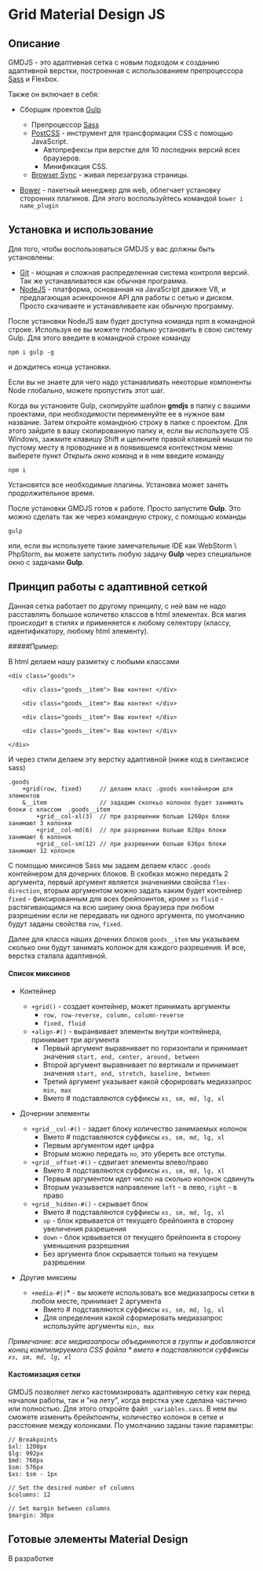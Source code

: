 # Grid Material Design JS

## Описание

  GMDJS - это адаптивная сетка с новым подходом к созданию адаптивной верстки, построенная с использованием препроцессора [Sass](http://sass-scss.ru/ ) и Flexbox.

   Также он включает в себя:
  
  - Сборщик проектов [Gulp](http://gulpjs.com/)
    - Препроцессор [Sass](http://sass-scss.ru/ )
    - [PostCSS](http://postcss.org/) - инструмент для трансформации CSS с помощью JavaScript.
        - Автопрефексы при верстке для 10 последних версий всех браузеров.
        - Минификация CSS.
    - [Browser Sync](https://www.browsersync.io/) - живая перезагрузка страницы.
    
  - [Bower](http://bower.io/) - пакетный менеджер для web, облегчает установку сторонних плагинов. Для этого воспользуйтесь командой `bower i name_plugin`

## Установка и использование

Для того, чтобы воспользоваться GMDJS у вас должны быть установлены:

  - [Git](https://git-scm.com/) - мощная и сложная распределенная система контроля версий. Так же устанавливатеся как обычная программа.
  - [NodeJS](https://nodejs.org/en/) - платформа, основанная на JavaScript движке V8, и предлагающая асинхронное API для работы с сетью и диском. Просто скачиваете и устанавливаете как обычную программу.
 
  После установки NodeJS вам будет доступна команда npm в командной строке. Используя ее вы можете глобально установить в свою систему Gulp. Для этого введите в командной строке команду

```
npm i gulp -g
```

и дождитесь конца установки.

Если вы не знаете для чего надо устанавливать некоторые компоненты Node глобально, можете пропустить этот шаг.

Когда вы установите Gulp, скопируйте шаблон **gmdjs** в папку с вашими проектами, при необходимости переименуйте ее в нужное вам название. Затем откройте командною строку в папке с проектом. Для этого зайдите в вашу скопированную папку и, если вы используете OS Windows, зажмите клавишу Shift и щелкните правой клавишей мыши по пустому месту в проводнике и в появившемся контекстном меню выберете пункт *Открыть окно команд* и в нем введите команду

```
npm i
```

Установятся все необходимые плагины. Установка может занять продолжительное время.

После установки GMDJS готов к работе. Просто запустите **Gulp**. Это можно сделать так же через командную строку, с помощью команды
```
gulp
```
или, если вы используете такие замечательные IDE как WebStorm \ PhpStorm, вы можете запустить любую задачу **Gulp** через специальное окно с задачами **Gulp**.

## Принцип работы с адаптивной сеткой

Данная сетка работает по другому принципу, с ней вам не надо расставлять большое количетво классов в html элементах. Вся магия происходит в стилях и применяется к любому селектору (классу, идентификатору, любому html элементу).

#####Пример:

В html делаем нашу разметку с любыми классами

```
<div class="goods">

    <div class="goods__item"> Ваш контент </div>
    
    <div class="goods__item"> Ваш контент </div>
    
    <div class="goods__item"> Ваш контент </div>
    
    <div class="goods__item"> Ваш контент </div>
    
</div>
```

И через стили делаем эту верстку адаптивной (ниже код в синтаксисе sass)

```
.goods
    +grid(row, fixed)     // делаем класс .goods контейнером для элементов
    &__item               // зададим сколкьо колонок будет занимать блоки с классом  .goods__item
	    +grid__col-xl(3)  // при разрешении больше 1260px блоки занимают 3 колонки
	    +grid__col-md(6)  // при разрешении больше 828px блоки занимают 6 колонок
	    +grid__col-sm(12) // при разрешении больше 636px блоки занимают 12 колонок
```

С помощью миксинов Sass мы задаем делаем класс `.goods` контейнером для дочерних блоков. В скобках можно передать 2 аргумента, первый аргумент является значениями свойсва `flex-direction`, вторым аргументом можно задать каким будет контейнер
    `fixed` - фиксированным для всех брейпоинтов, кроме `xs`
    `fluid` - растягивающимся на всю ширину окна браузера при любом разрешении
 если не передавать ни одного аргумента, по умолчанию будут заданы свойства `row`, `fixed`.
 
 Далее для класса наших дочених блоков `goods__item` мы указываем сколько они будут занимать колонок для каждого разрешения.
 И все, верстка сталала адаптивной.
 
#### Список миксинов
 
  - Контейнер
    - `+grid()` - создает контейнер, может принимать аргументы
        - `row, row-reverse, column, column-reverse`
        - `fixed, fluid`
    - `+align-#()` - выранвивает элементы внутри контейнера, принимает три аргумента
        - Первый аргумент выравнивает по горизонтали и принимает значения `start, end, center, around, between`
        - Второй аргумент выравнивает по вертикали и принимает значения `start, end, stretch, baseline, between`
        - Третий аргумент указывает какой сфорировать медиазапрос `min, max`
        - Вмето # подставляются суффиксы `xs, sm, md, lg, xl`
        
  - Дочернии элементы
    - `+grid__col-#()` - задает блоку количество занимаемых колонок
        - Вмето # подставляются суффиксы `xs, sm, md, lg, xl`
        - Первым аргументом идет цифра
        - Вторым можно передать `no`, это убереть все отступы.
    - `+grid__offset-#()` - сдвигает элементы влево/право
        - Вмето # подставляются суффиксы `xs, sm, md, lg, xl`
        - Первым аргументом идет число на сколько колонок сдвинуть
        - Вторым указывается направление `left` - в лево, `right` - в право
    - `+grid__hidden-#()` - скрывает блок
        - Вмето # подставляются суффиксы `xs, sm, md, lg, xl`
        - `up` - блок крвывается от текущего брейпоинта в сторону увеличения разрешения
        - `down` - блок крвывается от текущего брейпоинта в сторону уменьшения разрешения
        - Без аргумента блок скрывается только на текущем разрешении
        
  - Другие миксины
    - `+media-#()`* - вы можете использовать все медиазапросы сетки в любом месте, принимает 2 аргумента
        - Вмето # подставляются суффиксы `xs, sm, md, lg, xl`
        - Для определения какой сформировать медиазапрос используйте аргументы `min, max`
        
 _Примечание: все медиазапросы объединяются в группы и добавляются конец компилируемого CSS файла_
 _* вмето `#` подставляются суффиксы `xs, sm, md, lg, xl`_

#### Кастомизация сетки

  GMDJS позволяет легко кастомизировать адаптивную сетку как перед началом работы, так и "на лету", когда верстка уже сделана частично или полностью.
  Для этого откройте файл `_variables.sass`. В нем вы сможете изменить брейкпоинты, количество колонок в сетке и расстояние между колонками. По умолчанию заданы такие параметры:
  
  ```
  // Breakpoints
  $xl: 1200px
  $lg: 992px
  $md: 768px
  $sm: 576px
  $xs: $sm - 1px
  
  // Set the desired number of columns
  $columns: 12
  
  // Set margin between columns
  $margin: 30px
  ```

   
## Готовые элементы Material Design

В разработке